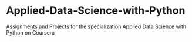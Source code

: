 # Applied-Data-Science-with-Python
Assignments and Projects for the specialization Applied Data Science with Python on Coursera 
